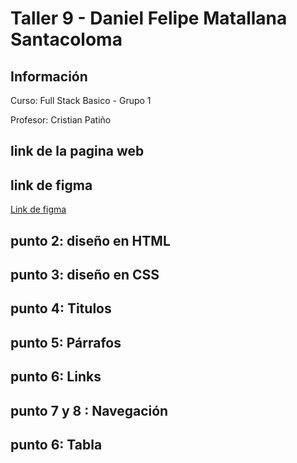<h1> Taller 9 - Daniel Felipe Matallana Santacoloma </h1>
<h2>Información</h2>
<p>Curso: Full Stack Basico  - Grupo 1</p>
<p>Profesor: Cristian Patiño </p>

<h2>link de la pagina web</h2>

<h2>link de figma</h2>
<a href="https://www.figma.com/files/project/111460883/Team-project?fuid=1294091732711267271">Link de figma </a>

<h2> punto 2: diseño en HTML </h2>

<h2> punto 3: diseño en CSS </h2>

<h2> punto 4: Titulos </h2>

<h2> punto 5: Párrafos </h2>

<h2> punto 6: Links </h2>

<h2> punto 7 y 8 : Navegación </h2>

<h2> punto 6: Tabla </h2>